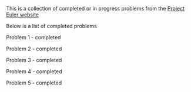 This is a collection of completed or in progress problems from the [Project Euler website](https://projecteuler.net/archives)

Below is a list of completed problems

Problem 1 - completed

Problem 2 - completed

Problem 3 - completed

Problem 4 - completed

Problem 5 - completed

